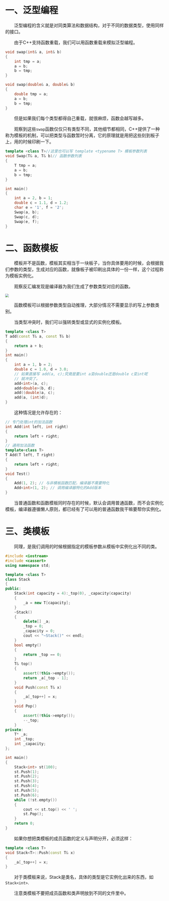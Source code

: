 # 一、泛型编程

&emsp;&emsp;泛型编程的含义就是对同类算法和数据结构，对于不同的数据类型，使用同样的接口。

&emsp;&emsp;由于C++支持函数重载，我们可以用函数重载来模拟泛型编程。

```cpp
void swap(int& a, int& b)
{
    int tmp = a;
    a = b;
    b = tmp;
}

void swap(double& a, double& b)
{
    double tmp = a;
    a = b;
    b = tmp;
}
```

&emsp;&emsp;但是如果我们每个类型都得自己重载，就很麻烦，函数会越写越多。

&emsp;&emsp;观察到这些``swap``函数仅仅只有类型不同，其他细节都相同，C++提供了一种称为模板的机制，可以把类型与函数暂时分离，它的原理就是用把这些刻到板子上，用的时候印刷一下。

```cpp
template <class T>//这里也可以写 template <typename T> 模板参数列表
void Swap(T& a, T& b)// 函数参数列表
{
    T tmp = a;
    a = b;
    b = tmp;
}

int main()
{
    int a = 2, b = 1;
    double c = 1.1, d = 1.2;
    char e = '1', f = '2';
    Swap(a, b);
    Swap(c, d);
    Swap(e, f);
}
```

# 二、函数模板

&emsp;&emsp;模板并不是函数，模板其实相当于一块板子，当你具体要用的时候，会根据我们参数的类型，生成对应的函数，就像板子被印刷出具体的一份一样，这个过程称为模板实例化。

&emsp;&emsp;观察反汇编发现是编译器为我们生成了参数类型对应的函数。

<img src="https://router-picture-bed.oss-cn-chengdu.aliyuncs.com/img/img/20220219122256.png" style="zoom:67%;" />

&emsp;&emsp;函数模板可以根据参数类型自动推理，大部分情况不需要显示的写上参数类别。

&emsp;&emsp;当类型冲突时，我们可以强转类型或显式的实例化模板。

```cpp
template <class T>
T add(const T& a, const T& b)
{
    return a + b;
}
int main()
{
    int a = 1, b = 2;
    double c = 1.0, d = 3.0;
    // 如果直接写 add(a, c);究竟是要int a变double还是double c变int呢
    // 就冲突了。
    add<int>(a, c);
    add<double>(b, d);
    add((double)a, c);
    add(a, (int)d);
}
```

&emsp;&emsp;这种情况是允许存在的：

```cpp
// 专门处理int的加法函数
int Add(int left, int right)
{
 	return left + right;
}
// 通用加法函数
template<class T>
T Add(T left, T right)
{
 	return left + right;
}
void Test()
{
 	Add(1, 2); // 与非模板函数匹配，编译器不需要特化
 	Add<int>(1, 2); // 调用编译器特化的Add版本
}
```

&emsp;&emsp;当普通函数和函数模板同时存在的时候，默认会调用普通函数，而不会实例化模板，编译器遵循懒人原则，都已经有了可以用的普通函数我干嘛要帮你实例化。

# 三、类模板

&emsp;&emsp;同理，是我们调用的时候根据指定的模板参数从模板中实例化出不同的类。

```cpp
#include <iostream>
#include <cassert>
using namespace std;

template <class T>
class Stack
{
public:
    Stack(int capacity = 4):_top(0), _capacity(capacity)
    {
        _a = new T[capacity];
    }
    ~Stack()
    {
        delete[] _a;
        _top = 0;
        _capacity = 0;
        cout << "~Stack()" << endl;
    }
    bool empty()
    {
        return _top == 0;
    }
    T& top()
    {
        assert(!this->empty());
        return _a[_top - 1];
    }
    void Push(const T& x)
    {
        _a[_top++] = x;
    }
    void Pop()
    {
        assert(!this->empty());
        --_top;
    }
private:
    T* _a;
    int _top;
    int _capacity;
};

int main()
{
    Stack<int> st(100);
    st.Push(1);
    st.Push(2);
    st.Push(3);
    st.Push(4);
    st.Push(5);
    st.Push(6);
    while (!st.empty())
    {
        cout << st.top() << ' ';
        st.Pop();
    }
    return 0;
}

```

&emsp;&emsp;如果你想把类模板的成员函数的定义与声明分开，必须这样：

```cpp
template <class T>
void Stack<T>::Push(const T& x)
{
    _a[_top++] = x;
}
```

&emsp;&emsp;对于类模板来说，Stack是类名，具体的类型是它实例化出来的东西，如``Stack<int>``.

&emsp;&emsp;注意类模板不要把成员函数和类声明放到不同的文件里中。



